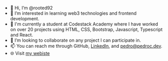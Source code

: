 - 👋 Hi, I’m @rooted92
- 👀 I’m interested in learning web3 technologies and frontend development.
- 🌱 I'm currently a student at Codestack Academy where I have worked on over 20 projects using HTML, CSS, Bootstrap, Javascript, Typescript and React.
- 💞️ I’m looking to collaborate on any project I can participate in.
- 📫 You can reach me through GitHub, <a href="https://www.linkedin.com/in/pedro-castaneda-developer/" target="_blank">LinkedIn</a>, and pedro@pedroc.dev.
- :globe_with_meridians: Visit <a href="https://pedroc.dev/" target="_blank">my webiste</a>

<!---
rooted92/rooted92 is a ✨ special ✨ repository because its `README.md` (this file) appears on your GitHub profile.
You can click the Preview link to take a look at your changes.
--->
